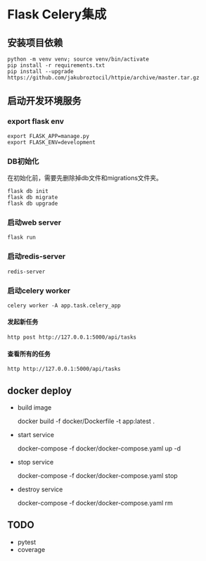 # Flask Celery集成


## 安装项目依赖

    python -m venv venv; source venv/bin/activate
    pip install -r requirements.txt
    pip install --upgrade https://github.com/jakubroztocil/httpie/archive/master.tar.gz


## 启动开发环境服务

### export flask env

    export FLASK_APP=manage.py
    export FLASK_ENV=development 


### DB初始化

在初始化前，需要先删除掉db文件和migrations文件夹。

    flask db init
    flask db migrate
    flask db upgrade


### 启动web server

    flask run


### 启动redis-server

    redis-server

### 启动celery worker

    celery worker -A app.task.celery_app


#### 发起新任务

    http post http://127.0.0.1:5000/api/tasks

#### 查看所有的任务

    http http://127.0.0.1:5000/api/tasks


## docker deploy

- build image

    docker build -f docker/Dockerfile -t app:latest .

- start service

    docker-compose -f docker/docker-compose.yaml up -d

- stop service

    docker-compose -f docker/docker-compose.yaml stop

- destroy service

    docker-compose -f docker/docker-compose.yaml rm

## TODO
- pytest
- coverage
